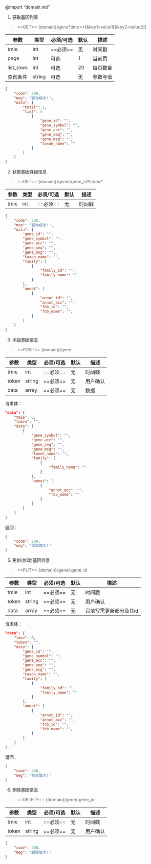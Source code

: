 @import "domain.md"

1. 获取基因列表

> ==GET== {domain}/gene?time=*[&key1=value1[&key2=value2]]

|参数|类型|必须/可选|默认|描述|
|-|-|-|-|-|
|tmie|int|==必须==|无|时间戳|
|page|int|可选|1|当前页|
|list_rows|int|可选|20|每页数量|
|查询条件|string|可选|无|参数与值|

```json {.line-numbers}
{
    "code": 200,
    "meg": "查询成功！",
    "data": {
        "total": 1,
        "list": [
            {
                "gene_id": "",
                "gene_symbol": "",
                "gene_acc": "",
                "gene_seq": "",
                "gene_msg": "",
                "taxon_name": ""
            }
        ]
    }
}
```

2. 获取基因详细信息

> ==GET== {domain}/gene/:gene_id?time=*

|参数|类型|必须/可选|默认|描述|
|-|-|-|-|-|
|tmie|int|==必须==|无|时间戳|

```json {.line-numbers}
{
    "code": 200,
    "meg": "查询成功！",
    "data": {
        "gene_id": "",
        "gene_symbol": "",
        "gene_acc": "",
        "gene_seq": "",
        "gene_msg": "",
        "taxon_name": "",
        "family": [
            {
                "family_id": "",
                "family_name": ""
            }
        ],
        "annot": [
            {
                "annot_id": "",
                "annot_acc": "",
                "fdb_id": "",
                "fdb_name": "",
            }
        ]
    }
}
```

3. 添加基因信息

> ==POST== {domain}/gene

|参数|类型|必须/可选|默认|描述|
|-|-|-|-|-|
|tmie|int|==必须==|无|时间戳|
|token|string|==必须==|无|用户确认|
|data|array|==必须==|无|数据|

请求体：
```json {.line-numbers}
"data": {
    "tmie": 0,
    "token": "",
    "data": [
        {
            "gene_symbol": "",
            "gene_acc": "",
            "gene_seq": "",
            "gene_msg": "",
            "taxon_name": "",
            "family": [
                {
                    "family_name": ""
                }
            ],
            "annot": [
                {
                    "annot_acc": "",
                    "fdb_name": ""
                }
            ]
        }
    ]
}
```

返回：
```json {.line-numbers}
{
    "code": 200,
    "meg": "添加成功！"
}
```


5. 更新(修改)基因信息

> ==PUT== {domain}/gene/:gene_id

|参数|类型|必须/可选|默认|描述|
|-|-|-|-|-|
|tmie|int|==必须==|无|时间戳|
|token|string|==必须==|无|用户确认|
|data|array|==必须==|无|只填写需更新部分及其id|

请求体：
```json {.line-numbers}
"data": {
    "tmie": 0,
    "token": "",
    "data": {
        "gene_id": "",
        "gene_symbol": "",
        "gene_acc": "",
        "gene_seq": "",
        "gene_msg": "",
        "taxon_name": "",
        "family": [
            {
                "family_id": "",
                "family_name": ""
            }
        ],
        "annot": [
            {
                "annot_id": "",
                "annot_acc": "",
                "fdb_id": "",
                "fdb_name": "",
            }
        ]
    }
}
```

返回：
```json {.line-numbers}
{
    "code": 200,
    "meg": "修改成功！"
}
```

6. 删除基因信息

> ==DELETE== {domain}/gene/:gene_id

|参数|类型|必须/可选|默认|描述|
|-|-|-|-|-|
|tmie|int|==必须==|无|时间戳|
|token|string|==必须==|无|用户确认|

```json {.line-numbers}
{
    "code": 200,
    "meg": "删除成功！"
}
```